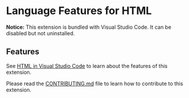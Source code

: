 # Language Features for HTML

**Notice:** This extension is bundled with Visual Studio Code. It can be disabled but not uninstalled.

## Features

See [HTML in Visual Studio Code](https://code.visualstudio.com/docs/languages/html) to learn about the features of this extension.

Please read the [CONTRIBUTING.md](https://github.com/microsoft/vscode/blob/master/extensions/html-language-features/CONTRIBUTING.md) file to learn how to contribute to this extension.
